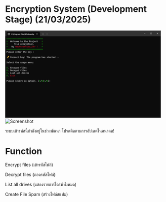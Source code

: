 # Encryption System (Development Stage) (21/03/2025)

![Screenshot](Screenshot%202025-03-21%20163525.png)
![Screenshot](Screenshot%202025-03-21%184930.png)

ระบบเข้ารหัสนี้กำลังอยู่ในช่วงพัฒนา โปรดติดตามการอัปเดตในอนาคต!

# Function

Encrypt files (เข้ารหัสไฟล์)

Decrypt files (ถอดรหัสไฟล์)

List all drives (แสดงรายการไดรฟ์ทั้งหมด)

Create File Spam (สร้างไฟล์สแปม)
